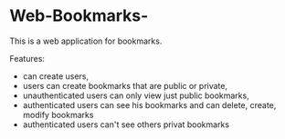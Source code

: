 # Web-Bookmarks-

This is a web application for bookmarks.

Features:
 - can create users,
 - users can create bookmarks that are public or private,
 - unauthenticated users can only view just public bookmarks,
 - authenticated users can see his bookmarks and can delete, create, modify bookmarks
 - authenticated users can't see others privat bookmarks 